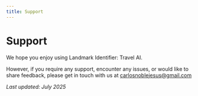 ```yaml
---
title: Support
---
```


# Support

We hope you enjoy using Landmark Identifier: Travel AI. 

However, if you require any support, encounter any issues, or would like to share feedback, please get in touch with us at carlosnoblejesus@gmail.com

_Last updated: July 2025_
